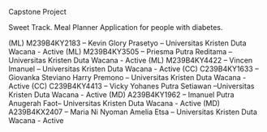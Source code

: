 Capstone Project

Sweet Track.  Meal Planner Application for people with diabetes.

(ML) M239B4KY2183 – Kevin Glory Prasetyo  – Universitas Kristen Duta Wacana - Active
(ML) M239B4KY3505 – Priesma Putra Reditama – Universitas Kristen Duta Wacana - Active
(ML) M239B4KY4422 – Vincen Imanuel – Universitas Kristen Duta Wacana - Active
(CC) C239B4KY1633 – Giovanka Steviano Harry Premono – Universitas Kristen Duta Wacana - Active
(CC) C239B4KY4413 – Vicky Yohanes Putra Setiawan –Universitas Kristen Duta Wacana - Active
(MD) A239B4KY1962 – Imanuel Putra Anugerah Faot– Universitas Kristen Duta Wacana - Active
(MD) A239B4KX2407  – Maria Ni Nyoman Amelia Etsa – Universitas Kristen Duta Wacana - Active
